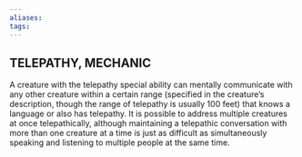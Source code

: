 ```yaml
---
aliases: 
tags: 
---
```

## TELEPATHY, MECHANIC

A creature with the telepathy special ability can mentally communicate with any other creature within a certain range (specified in the creature’s description, though the range of telepathy is usually 100 feet) that knows a language or also has telepathy. It is possible to address multiple creatures at once telepathically, although maintaining a telepathic conversation with more than one creature at a time is just as difficult as simultaneously speaking and listening to multiple people at the same time.